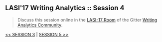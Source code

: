 ## LASI'17 Writing Analytics :: Session 4

> Discuss this session online in the [LASI-17 Room](https://gitter.im/writing-analytics/LASI-17) of the Gitter [Writing Analytics Community](https://gitter.im/writing-analytics).



  [<< SESSION 3](./lasi17-waw-3.md) | [SESSION 5 >>](./lasi17-waw-5.md)